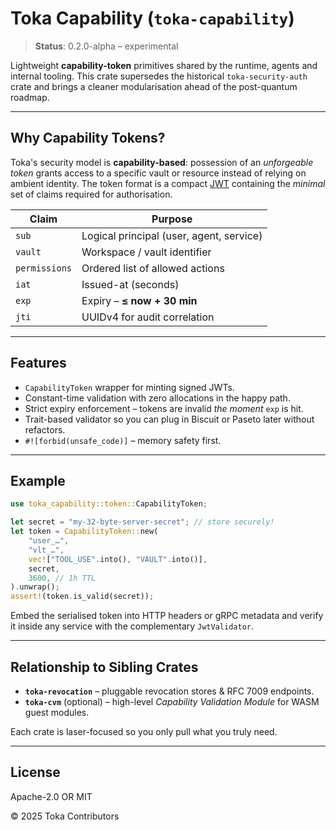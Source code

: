 # Toka Capability (`toka-capability`)

> **Status**: 0.2.0-alpha – experimental

Lightweight **capability-token** primitives shared by the runtime, agents and
internal tooling.  This crate supersedes the historical
`toka-security-auth` crate and brings a cleaner modularisation ahead of the
post-quantum roadmap.

---

## Why Capability Tokens?

Toka's security model is **capability-based**: possession of an
*unforgeable token* grants access to a specific vault or resource instead of
relying on ambient identity.  The token format is a compact [JWT](https://datatracker.ietf.org/doc/html/rfc7519)
containing the *minimal* set of claims required for authorisation.

| Claim | Purpose |
|-------|---------|
| `sub` | Logical principal (user, agent, service) |
| `vault` | Workspace / vault identifier |
| `permissions` | Ordered list of allowed actions |
| `iat` | Issued-at (seconds) |
| `exp` | Expiry – **≤ now + 30 min** |
| `jti` | UUIDv4 for audit correlation |

---

## Features

* `CapabilityToken` wrapper for minting signed JWTs.
* Constant-time validation with zero allocations in the happy path.
* Strict expiry enforcement – tokens are invalid *the moment* `exp` is hit.
* Trait-based validator so you can plug in Biscuit or Paseto later without
  refactors.
* `#![forbid(unsafe_code)]` – memory safety first.

---

## Example

```rust
use toka_capability::token::CapabilityToken;

let secret = "my-32-byte-server-secret"; // store securely!
let token = CapabilityToken::new(
    "user_…",
    "vlt_…",
    vec!["TOOL_USE".into(), "VAULT".into()],
    secret,
    3600, // 1h TTL
).unwrap();
assert!(token.is_valid(secret));
```

Embed the serialised token into HTTP headers or gRPC metadata and verify it
inside any service with the complementary `JwtValidator`.

---

## Relationship to Sibling Crates

* **`toka-revocation`** – pluggable revocation stores & RFC 7009 endpoints.
* **`toka-cvm`** (optional) – high-level *Capability Validation Module* for
  WASM guest modules.

Each crate is laser-focused so you only pull what you truly need.

---

## License

Apache-2.0 OR MIT

© 2025 Toka Contributors